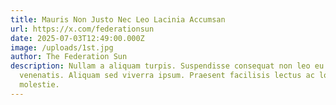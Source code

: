 ```yaml
---
title: Mauris Non Justo Nec Leo Lacinia Accumsan
url: https://x.com/federationsun
date: 2025-07-03T12:49:00.000Z
image: /uploads/1st.jpg
author: The Federation Sun
description: Nullam a aliquam turpis. Suspendisse consequat non leo eu
  venenatis. Aliquam sed viverra ipsum. Praesent facilisis lectus ac lorem
  molestie.
---
```

